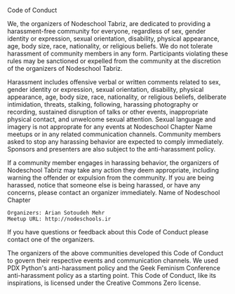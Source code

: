 Code of Conduct

We, the organizers of Nodeschool Tabriz, are dedicated to providing a harassment-free community for everyone, regardless of sex, gender identity or expression, sexual orientation, disability, physical appearance, age, body size, race, nationality, or religious beliefs. We do not tolerate harassment of community members in any form. Participants violating these rules may be sanctioned or expelled from the community at the discretion of the organizers of Nodeschool Tabriz.

Harassment includes offensive verbal or written comments related to sex, gender identity or expression, sexual orientation, disability, physical appearance, age, body size, race, nationality, or religious beliefs, deliberate intimidation, threats, stalking, following, harassing photography or recording, sustained disruption of talks or other events, inappropriate physical contact, and unwelcome sexual attention. Sexual language and imagery is not approprate for any events at Nodeschool Chapter Name meetups or in any related communication channels. Community members asked to stop any harassing behavior are expected to comply immediately. Sponsors and presenters are also subject to the anti-harassment policy.

If a community member engages in harassing behavior, the organizers of Nodeschool Tabriz may take any action they deem appropriate, including warning the offender or expulsion from the community. If you are being harassed, notice that someone else is being harassed, or have any concerns, please contact an organizer immediately.
Name of Nodeschool Chapter

    Organizers: Arian Sotoudeh Mehr
    Meetup URL: http://nodeschools.ir

If you have questions or feedback about this Code of Conduct please contact one of the organizers.

The organizers of the above communities developed this Code of Conduct to govern their respective events and communication channels. We used PDX Python's anti-harassment policy and the Geek Feminism Conference anti-harassment policy as a starting point. This Code of Conduct, like its inspirations, is licensed under the Creative Commons Zero license.
